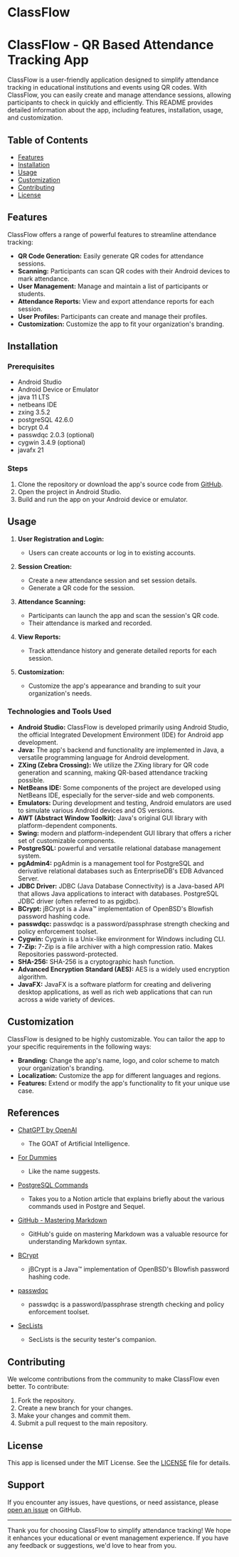 # ClassFlow
# ClassFlow - QR Based Attendance Tracking App

ClassFlow is a user-friendly application designed to simplify attendance tracking in educational institutions and events using QR codes. With ClassFlow, you can easily create and manage attendance sessions, allowing participants to check in quickly and efficiently. This README provides detailed information about the app, including features, installation, usage, and customization.

## Table of Contents

- [Features](#features)
- [Installation](#installation)
- [Usage](#usage)
- [Customization](#customization)
- [Contributing](#contributing)
- [License](#license)

## Features

ClassFlow offers a range of powerful features to streamline attendance tracking:

- **QR Code Generation:** Easily generate QR codes for attendance sessions.
- **Scanning:** Participants can scan QR codes with their Android devices to mark attendance.
- **User Management:** Manage and maintain a list of participants or students.
- **Attendance Reports:** View and export attendance reports for each session.
- **User Profiles:** Participants can create and manage their profiles.
- **Customization:** Customize the app to fit your organization's branding.

## Installation

### Prerequisites

- Android Studio
- Android Device or Emulator
- java 11 LTS
- netbeans IDE
- zxing 3.5.2
- postgreSQL 42.6.0
- bcrypt 0.4
- passwdqc 2.0.3 (optional)
- cygwin 3.4.9 (optional)
- javafx 21

### Steps

1. Clone the repository or download the app's source code from [GitHub](https://github.com/Gaoh19/ClassFlow.git).
2. Open the project in Android Studio.
3. Build and run the app on your Android device or emulator.

## Usage

1. **User Registration and Login:**
   - Users can create accounts or log in to existing accounts.

2. **Session Creation:**
   - Create a new attendance session and set session details.
   - Generate a QR code for the session.

3. **Attendance Scanning:**
   - Participants can launch the app and scan the session's QR code.
   - Their attendance is marked and recorded.

4. **View Reports:**
   - Track attendance history and generate detailed reports for each session.

5. **Customization:**
   - Customize the app's appearance and branding to suit your organization's needs.

### Technologies and Tools Used

- **Android Studio:** ClassFlow is developed primarily using Android Studio, the official Integrated Development Environment (IDE) for Android app development.
- **Java:** The app's backend and functionality are implemented in Java, a versatile programming language for Android development.
- **ZXing (Zebra Crossing):** We utilize the ZXing library for QR code generation and scanning, making QR-based attendance tracking possible.
- **NetBeans IDE:** Some components of the project are developed using NetBeans IDE, especially for the server-side and web components.
- **Emulators:** During development and testing, Android emulators are used to simulate various Android devices and OS versions.
- **AWT (Abstract Window Toolkit):** Java's original GUI library with platform-dependent components.
- **Swing:** modern and platform-independent GUI library that offers a richer set of customizable components.
- **PostgreSQL:** powerful and versatile relational database management system.
- **pgAdmin4:** pgAdmin is a management tool for PostgreSQL and derivative relational databases such as EnterpriseDB's EDB Advanced Server.
- **JDBC Driver:** JDBC (Java Database Connectivity) is a Java-based API that allows Java applications to interact with databases. PostgreSQL JDBC driver (often referred to as pgjdbc).
- **BCrypt:** jBCrypt is a Java™ implementation of OpenBSD's Blowfish password hashing code.
- **passwdqc:** passwdqc is a password/passphrase strength checking and policy enforcement toolset.
- **Cygwin:** Cygwin is a Unix-like environment for Windows including CLI.
- **7-Zip:** 7-Zip is a file archiver with a high compression ratio. Makes Repositories password-protected.
- **SHA-256:** SHA-256 is a cryptographic hash function.
- **Advanced Encryption Standard (AES):** AES is a widely used encryption algorithm.
- **JavaFX:** JavaFX is a software platform for creating and delivering desktop applications, as well as rich web applications that can run across a wide variety of devices.

## Customization

ClassFlow is designed to be highly customizable. You can tailor the app to your specific requirements in the following ways:

- **Branding:** Change the app's name, logo, and color scheme to match your organization's branding.
- **Localization:** Customize the app for different languages and regions.
- **Features:** Extend or modify the app's functionality to fit your unique use case.

## References

- [ChatGPT by OpenAI](https://www.openai.com/research/chatgpt)
  - The GOAT of Artificial Intelligence.

- [For Dummies](https://deadgawk.notion.site/ClassFlow-QR-Based-Attendance-Tracking-App-7e6b84cc3b3948cb847678906e833c94?pvs=4)
  - Like the name suggests.

- [PostgreSQL Commands](https://deadgawk.notion.site/PostgreSQL-Commands-c190b7c5408347fe99e494f2545c020a?pvs=4)
  - Takes you to a Notion article that explains briefly about the various commands used in Postgre and Sequel.

- [GitHub - Mastering Markdown](https://guides.github.com/features/mastering-markdown/)
  - GitHub's guide on mastering Markdown was a valuable resource for understanding Markdown syntax.

- [BCrypt](https://www.mindrot.org/projects/jBCrypt/)
  - jBCrypt is a Java™ implementation of OpenBSD's Blowfish password hashing code.

- [passwdqc](https://www.openwall.com/passwdqc/)
  - passwdqc is a password/passphrase strength checking and policy enforcement toolset.

- [SecLists ](https://github.com/danielmiessler/SecLists/tree/master)
  - SecLists is the security tester's companion.

## Contributing

We welcome contributions from the community to make ClassFlow even better. To contribute:

1. Fork the repository.
2. Create a new branch for your changes.
3. Make your changes and commit them.
4. Submit a pull request to the main repository.

## License

This app is licensed under the MIT License. See the [LICENSE](LICENSE) file for details.

## Support

If you encounter any issues, have questions, or need assistance, please [open an issue](https://github.com/yourrepository/classflow/issues) on GitHub.

---

Thank you for choosing ClassFlow to simplify attendance tracking! We hope it enhances your educational or event management experience. If you have any feedback or suggestions, we'd love to hear from you.
